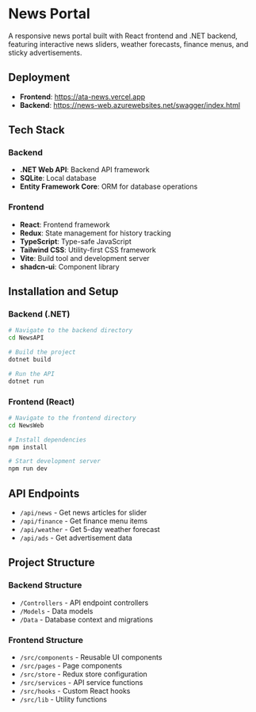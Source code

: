 # News Portal

A responsive news portal built with React frontend and .NET backend, featuring interactive news sliders, weather forecasts, finance menus, and sticky advertisements.

## Deployment

- **Frontend**: https://ata-news.vercel.app
- **Backend**: https://news-web.azurewebsites.net/swagger/index.html

## Tech Stack

### Backend
- **.NET Web API**: Backend API framework
- **SQLite**: Local database
- **Entity Framework Core**: ORM for database operations

### Frontend
- **React**: Frontend framework
- **Redux**: State management for history tracking
- **TypeScript**: Type-safe JavaScript
- **Tailwind CSS**: Utility-first CSS framework
- **Vite**: Build tool and development server
- **shadcn-ui**: Component library


## Installation and Setup

### Backend (.NET)

```bash
# Navigate to the backend directory
cd NewsAPI

# Build the project
dotnet build

# Run the API
dotnet run
```

### Frontend (React)
```bash
# Navigate to the frontend directory
cd NewsWeb

# Install dependencies
npm install

# Start development server
npm run dev
```


## API Endpoints

- `/api/news` - Get news articles for slider
- `/api/finance` - Get finance menu items
- `/api/weather` - Get 5-day weather forecast
- `/api/ads` - Get advertisement data

## Project Structure

### Backend Structure
- `/Controllers` - API endpoint controllers
- `/Models` - Data models
- `/Data` - Database context and migrations

### Frontend Structure
- `/src/components` - Reusable UI components
- `/src/pages` - Page components
- `/src/store` - Redux store configuration
- `/src/services` - API service functions
- `/src/hooks` - Custom React hooks
- `/src/lib` - Utility functions